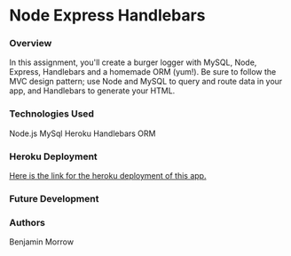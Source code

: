 # Node Express Handlebars

### Overview

In this assignment, you'll create a burger logger with MySQL, Node, Express, Handlebars and a homemade ORM (yum!). Be sure to follow the MVC design pattern; use Node and MySQL to query and route data in your app, and Handlebars to generate your HTML.

### Technologies Used

Node.js
MySql
Heroku
Handlebars
ORM

### Heroku Deployment

[Here is the link for the heroku deployment of this app.](https://benjaminmorrowhandlebars.herokuapp.com/)

### Future Development


### Authors

Benjamin Morrow

